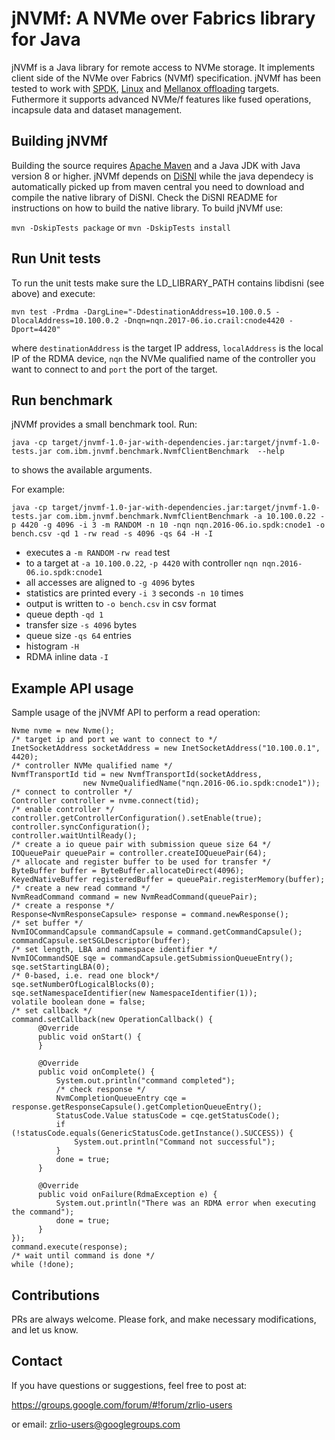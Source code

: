 # jNVMf: A NVMe over Fabrics library for Java
jNVMf is a Java library for remote access to NVMe storage. It implements client side of the NVMe over Fabrics (NVMf) specification. jNVMf has been tested to work with [SPDK](http://www.spdk.io), [Linux](http://www.kernel.org) and [Mellanox offloading](https://community.mellanox.com/docs/DOC-2918) targets. Futhermore it supports advanced NVMe/f features like fused operations, incapsule data and dataset management.

## Building jNVMf

Building the source requires [Apache Maven](http://maven.apache.org/) and a Java JDK with Java version 8 or higher.
jNVMf depends on [DiSNI](http://www.github.com/zrlio/disni) while the java dependecy is automatically picked up from maven central you need to download and compile the native library of DiSNI. Check the DiSNI README for instructions on how to build the native library. To build jNVMf use:

``mvn -DskipTests package`` or ``mvn -DskipTests install``

## Run Unit tests

To run the unit tests make sure the LD_LIBRARY_PATH contains libdisni (see above) and execute:

``mvn test -Prdma -DargLine="-DdestinationAddress=10.100.0.5 -DlocalAddress=10.100.0.2 -Dnqn=nqn.2017-06.io.crail:cnode4420 -Dport=4420"``

where ``destinationAddress`` is the target IP address, ``localAddress`` is the local IP of the RDMA device, ``nqn`` the NVMe qualified name of the controller you want to connect to and ``port`` the port of the target.

## Run benchmark

jNVMf provides a small benchmark tool. Run:

``java -cp target/jnvmf-1.0-jar-with-dependencies.jar:target/jnvmf-1.0-tests.jar com.ibm.jnvmf.benchmark.NvmfClientBenchmark 
--help``

to shows the available arguments. 

For example:

``java -cp target/jnvmf-1.0-jar-with-dependencies.jar:target/jnvmf-1.0-tests.jar com.ibm.jnvmf.benchmark.NvmfClientBenchmark -a 10.100.0.22 -p 4420 -g 4096 -i 3 -m RANDOM -n 10 -nqn nqn.2016-06.io.spdk:cnode1 -o bench.csv -qd 1 -rw read -s 4096 -qs 64 -H -I``

* executes a ``-m RANDOM`` ``-rw read`` test
* to a target at ``-a 10.100.0.22``, ``-p 4420`` with controller ``nqn nqn.2016-06.io.spdk:cnode1``
* all accesses are aligned to ``-g 4096`` bytes
* statistics are printed every ``-i 3`` seconds ``-n 10`` times
* output is written to ``-o bench.csv`` in csv format
* queue depth ``-qd 1``
* transfer size ``-s 4096`` bytes
* queue size ``-qs 64`` entries
* histogram ``-H``
* RDMA inline data ``-I``

## Example API usage

Sample usage of the jNVMf API to perform a read operation:

```
Nvme nvme = new Nvme();
/* target ip and port we want to connect to */
InetSocketAddress socketAddress = new InetSocketAddress("10.100.0.1", 4420);
/* controller NVMe qualified name */
NvmfTransportId tid = new NvmfTransportId(socketAddress,
                new NvmeQualifiedName("nqn.2016-06.io.spdk:cnode1"));
/* connect to controller */
Controller controller = nvme.connect(tid);
/* enable controller */
controller.getControllerConfiguration().setEnable(true);
controller.syncConfiguration();
controller.waitUntilReady();
/* create a io queue pair with submission queue size 64 */
IOQueuePair queuePair = controller.createIOQueuePair(64);
/* allocate and register buffer to be used for transfer */
ByteBuffer buffer = ByteBuffer.allocateDirect(4096);
KeyedNativeBuffer registeredBuffer = queuePair.registerMemory(buffer);
/* create a new read command */
NvmReadCommand command = new NvmReadCommand(queuePair);
/* create a response */
Response<NvmResponseCapsule> response = command.newResponse();
/* set buffer */
NvmIOCommandCapsule commandCapsule = command.getCommandCapsule();
commandCapsule.setSGLDescriptor(buffer);
/* set length, LBA and namespace identifier */
NvmIOCommandSQE sqe = commandCapsule.getSubmissionQueueEntry();
sqe.setStartingLBA(0);
/* 0-based, i.e. read one block*/
sqe.setNumberOfLogicalBlocks(0);
sqe.setNamespaceIdentifier(new NamespaceIdentifier(1));
volatile boolean done = false;
/* set callback */
command.setCallback(new OperationCallback() {
      @Override
      public void onStart() {
      }

      @Override
      public void onComplete() {
          System.out.println("command completed");
          /* check response */
          NvmCompletionQueueEntry cqe = response.getResponseCapsule().getCompletionQueueEntry();
          StatusCode.Value statusCode = cqe.getStatusCode();
          if (!statusCode.equals(GenericStatusCode.getInstance().SUCCESS)) {
              System.out.println("Command not successful");
          }
          done = true;
      }

      @Override
      public void onFailure(RdmaException e) {
          System.out.println("There was an RDMA error when executing the command");
          done = true;
      }
});
command.execute(response);
/* wait until command is done */
while (!done);
```

## Contributions

PRs are always welcome. Please fork, and make necessary modifications, and let us know. 

## Contact 

If you have questions or suggestions, feel free to post at:

https://groups.google.com/forum/#!forum/zrlio-users

or email: zrlio-users@googlegroups.com
